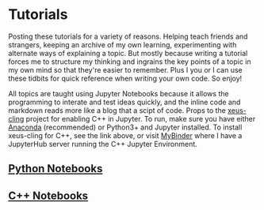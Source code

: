 # Tutorials 

Posting these tutorials for a variety of reasons. Helping teach friends and strangers, keeping an archive of my own learning, experimenting with alternate ways of explaining a topic. But mostly because writing a tutorial forces me to structure my thinking and ingrains the key points of a topic in my own mind so that they're easier to remember. Plus I you or I can use these tidbits for quick reference when writing your own code. So enjoy! 

All topics are taught using Jupyter Notebooks because it allows the programming to interate and test ideas quickly, and the inline code and markdown reads more like a blog that a scipt of code. Props to the [xeus-cling](https://github.com/QuantStack/xeus-cling) project for enabling C++ in Jupyter. To run, make sure you have either [Anaconda](https://www.anaconda.com/) (recommended) or Python3+ and Jupyter installed. To install xeus-cling for C++, see the link above, or visit [MyBinder](https://mybinder.org/v2/gh/momonala/xeus-cling/master?filepath=%2Fmohit) where I have a JupyterHub server running the C++ Jupyter Environment. 

## [Python Notebooks](/python)

## [C++ Notebooks](/c++)